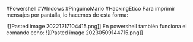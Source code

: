 #Powershell #WIndows #PinguinoMario #HackingEtico 
Para imprimir mensajes por pantalla, lo hacemos de esta forma:

![[Pasted image 20221217104415.png]]
En powershell también funciona el comando echo:
![[Pasted image 20230509144715.png]]

